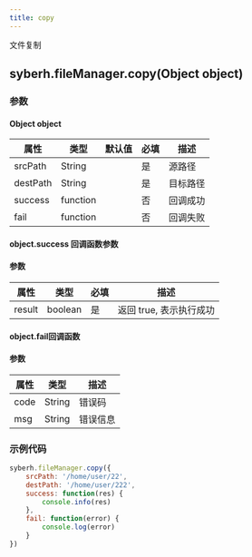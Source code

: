 ```yaml
---
title: copy
---
```


文件复制


## syberh.fileManager.copy(Object object)
### 参数
#### Object object
| 属性     | 类型   | 默认值  |  必填 | 描述                         |
| ---------- | ------- | -------- | ---------------- | ----------------------------------
| srcPath | String |  | 是| 源路径 |
| destPath | String |  | 是 |目标路径 |
| success | function |  |  否     | 回调成功    |
| fail   | function |  |  否     | 回调失败      |

#### object.success 回调函数参数

#### 参数

| 属性   | 类型    | 必填 | 描述                    |
| ------ | ------- | ---- | ----------------------- |
| result | boolean | 是   | 返回 true, 表示执行成功 |

#### object.fail回调函数
#### 参数
| 属性 | 类型  | 描述 |
| -- | -- | -- |
| code | String | 错误码 |
| msg | String  | 错误信息 |

### 示例代码

```javascript
syberh.fileManager.copy({
    srcPath: '/home/user/22',
    destPath: '/home/user/222',
    success: function(res) {
        console.info(res)
    },
    fail: function(error) {
        console.log(error)
    }
})
```

